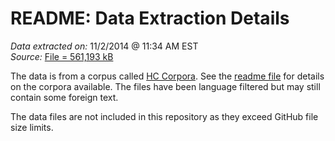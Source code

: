 # README: Data Extraction Details


*Data extracted on:* 11/2/2014 @ 11:34 AM EST  
*Source:* [File = 561,193 kB](https://d396qusza40orc.cloudfront.net/dsscapstone/dataset/Coursera-SwiftKey.zip)  

The data is from a corpus called [HC Corpora](www.corpora.heliohost.org). See the [readme file](http://www.corpora.heliohost.org/aboutcorpus.html) for details on the corpora available. The files have been language filtered but may still contain some foreign text.

The data files are not included in this repository as they exceed GitHub file size limits.

